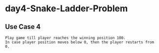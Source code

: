 # day4-Snake-Ladder-Problem
## Use Case 4
    Play game till player reaches the winning position 100.
    In case player position moves below 0, then the player restarts from 0.